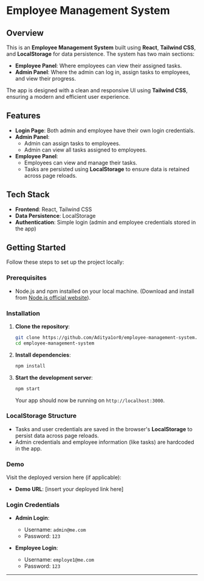 # Employee Management System

## Overview
This is an **Employee Management System** built using **React**, **Tailwind CSS**, and **LocalStorage** for data persistence. The system has two main sections:
- **Employee Panel**: Where employees can view their assigned tasks.
- **Admin Panel**: Where the admin can log in, assign tasks to employees, and view their progress.

The app is designed with a clean and responsive UI using **Tailwind CSS**, ensuring a modern and efficient user experience.

## Features
- **Login Page**: Both admin and employee have their own login credentials. 
- **Admin Panel**:
  - Admin can assign tasks to employees.
  - Admin can view all tasks assigned to employees.
- **Employee Panel**:
  - Employees can view and manage their tasks.
  - Tasks are persisted using **LocalStorage** to ensure data is retained across page reloads.
  
## Tech Stack
- **Frontend**: React, Tailwind CSS
- **Data Persistence**: LocalStorage
- **Authentication**: Simple login (admin and employee credentials stored in the app)
  

## Getting Started

Follow these steps to set up the project locally:

### Prerequisites

- Node.js and npm installed on your local machine. (Download and install from [Node.js official website](https://nodejs.org/)).

### Installation

1. **Clone the repository**:
   ```bash
   git clone https://github.com/Aditya1or0/employee-management-system.git
   cd employee-management-system
   ```

2. **Install dependencies**:
   ```bash
   npm install
   ```

3. **Start the development server**:
   ```bash
   npm start
   ```
   Your app should now be running on `http://localhost:3000`.

### LocalStorage Structure
- Tasks and user credentials are saved in the browser's **LocalStorage** to persist data across page reloads.
- Admin credentials and employee information (like tasks) are hardcoded in the app. 

### Demo

Visit the deployed version here (if applicable):
- **Demo URL**: [insert your deployed link here]

### Login Credentials

- **Admin Login**:
  - Username: `admin@me.com`
  - Password: `123`
  
- **Employee Login**:
  - Username: `employe1@me.com`
  - Password: `123`


---
